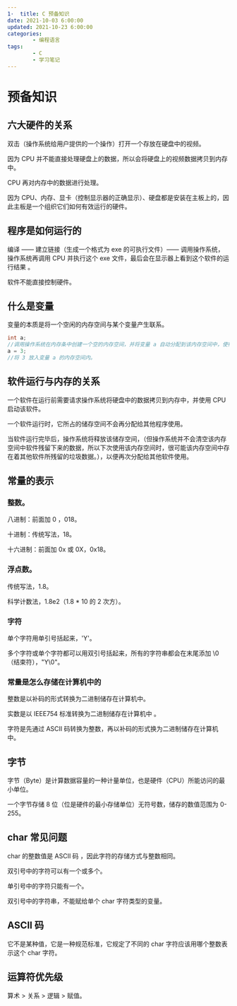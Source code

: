 ```yaml
---
1·	title: C 预备知识
date: 2021-10-03 6:00:00
updated: 2021-10-23 6:00:00
categories:
        - 编程语言
tags:
        - C
        - 学习笔记
---
```


# 预备知识

## 六大硬件的关系

双击（操作系统给用户提供的一个操作）打开一个存放在硬盘中的视频。

因为 CPU 并不能直接处理硬盘上的数据，所以会将硬盘上的视频数据拷贝到内存中。

CPU 再对内存中的数据进行处理。

因为 CPU、内存、显卡（控制显示器的正确显示）、硬盘都是安装在主板上的，因此主板是一个组织它们如何有效运行的硬件。

## 程序是如何运行的

编译 —— 建立链接（生成一个格式为 exe 的可执行文件）—— 调用操作系统，操作系统再调用 CPU 并执行这个 exe 文件，最后会在显示器上看到这个软件的运行结果 。

软件不能直接控制硬件。

## 什么是变量

变量的本质是将一个空闲的内存空间与某个变量产生联系。

```c
int a;
//调用操作系统在内存条中创建一个空的内存空间，并将变量 a 自动分配到该内存空间中，使得变量 a 与该内存空间的地址编号产生一个一一对应的关系
a = 3;
//将 3 放入变量 a 的内存空间内。
```

## 



## 软件运行与内存的关系

一个软件在运行前需要请求操作系统将硬盘中的数据拷贝到内存中，并使用 CPU 启动该软件。

一个软件运行时，它所占的储存空间不会再分配给其他程序使用。

当软件运行完毕后，操作系统将释放该储存空间，（但操作系统并不会清空该内存空间中软件残留下来的数据，所以下次使用该内存空间时，很可能该内存空间中存在着其他软件所残留的垃圾数据。），以便再次分配给其他软件使用。



## 常量的表示

### 整数。

八进制：前面加 0 ，018。

十进制：传统写法，18。

十六进制：前面加 0x 或 0X，0x18。

### 浮点数。

传统写法，1.8。

科学计数法，1.8e2（1.8 \* 10 的 2 次方）。

### 字符

单个字符用单引号括起来，'Y'。

多个字符或单个字符都可以用双引号括起来，所有的字符串都会在末尾添加 \0（结束符），"Y\0"。

### 常量是怎么存储在计算机中的

整数是以补码的形式转换为二进制储存在计算机中。

实数是以 IEEE754 标准转换为二进制储存在计算机中 。

字符是先通过 ASCII 码转换为整数，再以补码的形式换为二进制储存在计算机中。

## 字节

字节（Byte）是计算数据容量的一种计量单位，也是硬件（CPU）所能访问的最小单位。

一个字节存储 8 位（位是硬件的最小存储单位）无符号数，储存的数值范围为 0-255。

## char 常见问题

char 的整数值是 ASCII 码 ，因此字符的存储方式与整数相同。

双引号中的字符可以有一个或多个。

单引号中的字符只能有一个。

双引号中的字符串，不能赋给单个 char 字符类型的变量。

## ASCII 码

它不是某种值，它是一种规范标准，它规定了不同的 char 字符应该用哪个整数表示这个 char 字符。

## 运算符优先级

算术 > 关系 > 逻辑 > 赋值。
